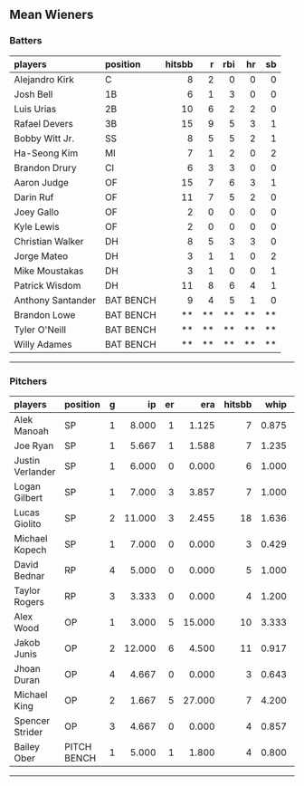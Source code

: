 ## Mean Wieners

### Batters

 
|players           |position  | hitsbb|  r| rbi| hr| sb| 
|:-----------------|:---------|------:|--:|---:|--:|--:| 
|Alejandro Kirk    |C         |      8|  2|   0|  0|  0| 
|Josh Bell         |1B        |      6|  1|   3|  0|  0| 
|Luis Urias        |2B        |     10|  6|   2|  2|  0| 
|Rafael Devers     |3B        |     15|  9|   5|  3|  1| 
|Bobby Witt Jr.    |SS        |      8|  5|   5|  2|  1| 
|Ha-Seong Kim      |MI        |      7|  1|   2|  0|  2| 
|Brandon Drury     |CI        |      6|  3|   3|  0|  0| 
|Aaron Judge       |OF        |     15|  7|   6|  3|  1| 
|Darin Ruf         |OF        |     11|  7|   5|  2|  0| 
|Joey Gallo        |OF        |      2|  0|   0|  0|  0| 
|Kyle Lewis        |OF        |      2|  0|   0|  0|  0| 
|Christian Walker  |DH        |      8|  5|   3|  3|  0| 
|Jorge Mateo       |DH        |      3|  1|   1|  0|  2| 
|Mike Moustakas    |DH        |      3|  1|   0|  0|  1| 
|Patrick Wisdom    |DH        |     11|  8|   6|  4|  1| 
|Anthony Santander |BAT BENCH |      9|  4|   5|  1|  0| 
|Brandon Lowe      |BAT BENCH |     **| **|  **| **| **| 
|Tyler O'Neill     |BAT BENCH |     **| **|  **| **| **| 
|Willy Adames      |BAT BENCH |     **| **|  **| **| **| 


* * *

### Pitchers

 
|players          |position    |  g|     ip| er|    era| hitsbb|  whip| so|  w| sv| 
|:----------------|:-----------|--:|------:|--:|------:|------:|-----:|--:|--:|--:| 
|Alek Manoah      |SP          |  1|  8.000|  1|  1.125|      7| 0.875|  4|  1|  0| 
|Joe Ryan         |SP          |  1|  5.667|  1|  1.588|      7| 1.235|  6|  1|  0| 
|Justin Verlander |SP          |  1|  6.000|  0|  0.000|      6| 1.000|  8|  1|  0| 
|Logan Gilbert    |SP          |  1|  7.000|  3|  3.857|      7| 1.000|  4|  0|  0| 
|Lucas Giolito    |SP          |  2| 11.000|  3|  2.455|     18| 1.636| 14|  1|  0| 
|Michael Kopech   |SP          |  1|  7.000|  0|  0.000|      3| 0.429|  6|  1|  0| 
|David Bednar     |RP          |  4|  5.000|  0|  0.000|      5| 1.000|  5|  1|  1| 
|Taylor Rogers    |RP          |  3|  3.333|  0|  0.000|      4| 1.200|  5|  0|  2| 
|Alex Wood        |OP          |  1|  3.000|  5| 15.000|     10| 3.333|  4|  0|  0| 
|Jakob Junis      |OP          |  2| 12.000|  6|  4.500|     11| 0.917|  6|  1|  0| 
|Jhoan Duran      |OP          |  4|  4.667|  0|  0.000|      3| 0.643|  6|  0|  2| 
|Michael King     |OP          |  2|  1.667|  5| 27.000|      7| 4.200|  1|  0|  0| 
|Spencer Strider  |OP          |  3|  4.667|  0|  0.000|      4| 0.857|  8|  1|  0| 
|Bailey Ober      |PITCH BENCH |  1|  5.000|  1|  1.800|      4| 0.800|  4|  0|  0| 


* * *


